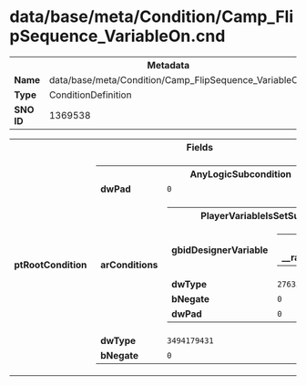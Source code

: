 <h1>data/base/meta/Condition/Camp_FlipSequence_VariableOn.cnd</h1><table><tr><th colspan="100%">Metadata</th></tr><tr><td><b>Name</b></td><td>data/base/meta/Condition/Camp_FlipSequence_VariableOn.cnd</td></tr><tr><td><b>Type</b></td><td>ConditionDefinition</td></tr><tr><td><b>SNO ID</b></td><td>1369538</td></tr></table>

<table><tr><th colspan="100%">Fields</th></tr><tr><td><b>ptRootCondition</b></td><td><table><tr><th colspan="100%">AnyLogicSubcondition</th></tr><tr><td><b>dwPad</b></td><td><code>0</code></td></tr><tr><td><b>arConditions</b></td><td><table><tr><th colspan="100%">PlayerVariableIsSetSubcondition</th></tr><tr><td><b>gbidDesignerVariable</b></td><td><table><tr><th colspan="100%">DT_GBID</th></tr><tr><td><b>__raw__</b></td><td><code>1131010756</code></td></tr></table>

</td></tr><tr><td><b>dwType</b></td><td><code>2763598860</code></td></tr><tr><td><b>bNegate</b></td><td><code>0</code></td></tr><tr><td><b>dwPad</b></td><td><code>0</code></td></tr></table>


</td></tr><tr><td><b>dwType</b></td><td><code>3494179431</code></td></tr><tr><td><b>bNegate</b></td><td><code>0</code></td></tr></table>


</td></tr></table>

